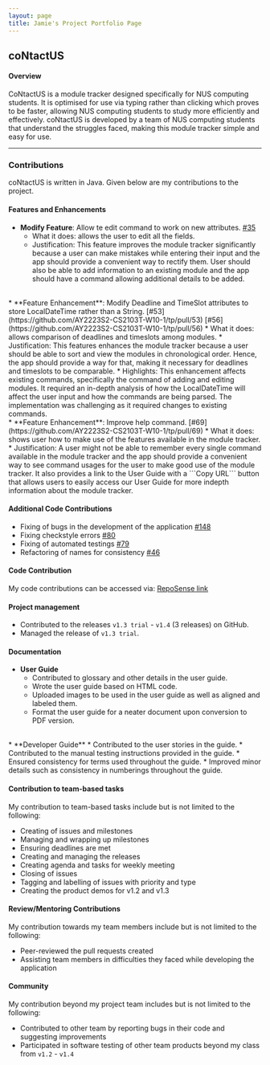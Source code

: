 ```yaml
---
layout: page
title: Jamie's Project Portfolio Page
---
```


## **coNtactUS**   

#### Overview

CoNtactUS is a module tracker designed specifically for NUS computing students.
It is optimised for use via typing rather than clicking which proves to be faster, allowing NUS computing students
to study more efficiently and effectively.
coNtactUS is developed by a team of NUS computing students that understand the struggles faced,
making this module tracker simple and easy for use.


***

### **Contributions**

coNtactUS is written in Java. Given below are my contributions to the project.  

#### Features and Enhancements

* **Modify Feature**: Allow te edit command to work on new attributes.
[#35](https://github.com/AY2223S2-CS2103T-W10-1/tp/pull/35)
  * What it does: allows the user to edit all the fields.
  * Justification: This feature improves the module tracker significantly because a user can make mistakes while 
  entering their input and the app should provide a convenient way to rectify them.
  User should also be able to add information to an existing module and the app
  should have a command allowing additional details to be added.  
<br>  
* **Feature Enhancement**: Modify Deadline and TimeSlot attributes to store LocalDateTime rather than a String.
[#53](https://github.com/AY2223S2-CS2103T-W10-1/tp/pull/53) [#56](https://github.com/AY2223S2-CS2103T-W10-1/tp/pull/56)
  * What it does: allows comparison of deadlines and timeslots among modules.
  * Justification: This features enhances the module tracker because a user should be able to sort and view the
  modules in chronological order. Hence, the app should provide a way for that,
  making it necessary for deadlines and timeslots to be comparable.
  * Highlights: This enhancement affects existing commands, specifically the command of adding and editing
  modules. It required an in-depth analysis of how the LocalDateTime will affect the user input and how the commands
  are being parsed. The implementation was challenging as it required changes to existing commands.  
<br>  
* **Feature Enhancement**: Improve help command. [#69](https://github.com/AY2223S2-CS2103T-W10-1/tp/pull/69)
  * What it does: shows user how to make use of the features available in the module tracker.  
  * Justification: A user might not be able to remember every single command available in the module tracker and 
  the app should provide a convenient way to see command usages for the user to make good use of
  the module tracker. It also provides a link to the User Guide with a ```Copy URL``` button
  that allows users to easily access our User Guide for more indepth information about the module tracker.
  

#### Additional Code Contributions  

* Fixing of bugs in the development of the application [#148](https://github.com/AY2223S2-CS2103T-W10-1/tp/pull/148)
* Fixing checkstyle errors [#80](https://github.com/AY2223S2-CS2103T-W10-1/tp/pull/80)
* Fixing of automated testings [#79](https://github.com/AY2223S2-CS2103T-W10-1/tp/pull/79)  
* Refactoring of names for consistency [#46](https://github.com/AY2223S2-CS2103T-W10-1/tp/pull/46)  


#### Code Contribution

My code contributions can be accessed via: [RepoSense link](https://nus-cs2103-ay2223s2.github.io/tp-dashboard/?search=jamieeeleow&sort=groupTitle&sortWithin=title&timeframe=commit&mergegroup=&groupSelect=groupByRepos&breakdown=true&checkedFileTypes=docs~functional-code~test-code~other&since=2023-02-17&tabOpen=true&tabType=authorship&tabAuthor=jamieeeleow&tabRepo=AY2223S2-CS2103T-W10-1%2Ftp%5Bmaster%5D&authorshipIsMergeGroup=false&authorshipFileTypes=docs~functional-code~test-code~other&authorshipIsBinaryFileTypeChecked=false&authorshipIsIgnoredFilesChecked=false)

#### Project management
  * Contributed to the releases `v1.3 trial` - `v1.4` (3 releases) on GitHub.  
  * Managed the release of `v1.3 trial`.  

<div style="page-break-after: always;"></div>  

#### Documentation

* **User Guide**
  * Contributed to glossary and other details in the user guide.  
  * Wrote the user guide based on HTML code.
  * Uploaded images to be used in the user guide as well as aligned and labeled them.
  * Format the user guide for a neater document upon conversion to PDF version.  
<br>  
* **Developer Guide**
  * Contributed to the user stories in the guide.
  * Contributed to the manual testing instructions provided in the guide.
  * Ensured consistency for terms used throughout the guide.  
  * Improved minor details such as consistency in numberings throughout the guide.

#### Contribution to team-based tasks

My contribution to team-based tasks include but is not limited to the following:
* Creating of issues and milestones
* Managing and wrapping up milestones
* Ensuring deadlines are met
* Creating and managing the releases
* Creating agenda and tasks for weekly meeting
* Closing of issues
* Tagging and labelling of issues with priority and type
* Creating the product demos for v1.2 and v1.3

#### Review/Mentoring Contributions

My contribution towards my team members include but is not limited to the following:
* Peer-reviewed the pull requests created
* Assisting team members in difficulties they faced while developing the application

#### Community

My contribution beyond my project team includes but is not limited to the following:
  * Contributed to other team by reporting bugs in their code and suggesting improvements
  * Participated in software testing of other team products beyond my class from `v1.2` - `v1.4`
  
